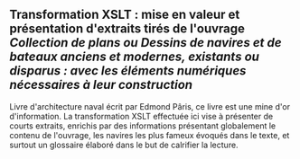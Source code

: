 ## Transformation XSLT : mise en valeur et présentation d'extraits tirés de l'ouvrage *Collection de plans ou Dessins de navires et de bateaux anciens et modernes, existants ou disparus : avec les éléments numériques nécessaires à leur construction*

Livre d'architecture naval écrit par Edmond Pâris, ce livre est une mine d'or d'information. La transformation XSLT effectuée ici vise à présenter de courts extraits, enrichis par des informations présentant globalement le contenu de l'ouvrage, les navires les plus fameux évoqués dans le texte, et surtout un glossaire élaboré dans le but de calrifier la lecture. 
